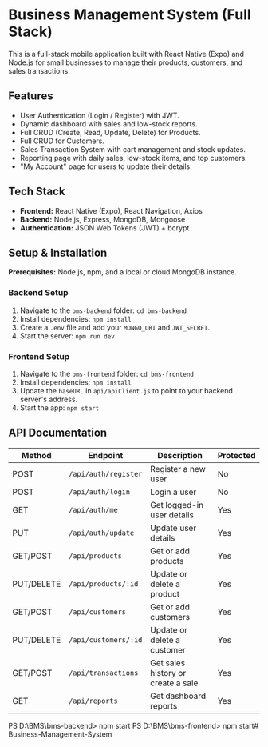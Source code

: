 # Business Management System (Full Stack)

This is a full-stack mobile application built with React Native (Expo) and Node.js for small businesses to manage their products, customers, and sales transactions.

## Features

-   User Authentication (Login / Register) with JWT.
-   Dynamic dashboard with sales and low-stock reports.
-   Full CRUD (Create, Read, Update, Delete) for Products.
-   Full CRUD for Customers.
-   Sales Transaction System with cart management and stock updates.
-   Reporting page with daily sales, low-stock items, and top customers.
-   "My Account" page for users to update their details.

## Tech Stack

-   **Frontend:** React Native (Expo), React Navigation, Axios
-   **Backend:** Node.js, Express, MongoDB, Mongoose
-   **Authentication:** JSON Web Tokens (JWT) + bcrypt

## Setup & Installation

**Prerequisites:** Node.js, npm, and a local or cloud MongoDB instance.

### Backend Setup

1.  Navigate to the `bms-backend` folder: `cd bms-backend`
2.  Install dependencies: `npm install`
3.  Create a `.env` file and add your `MONGO_URI` and `JWT_SECRET`.
4.  Start the server: `npm run dev`

### Frontend Setup

1.  Navigate to the `bms-frontend` folder: `cd bms-frontend`
2.  Install dependencies: `npm install`
3.  Update the `baseURL` in `api/apiClient.js` to point to your backend server's address.
4.  Start the app: `npm start`

## API Documentation

| Method | Endpoint                  | Description                     | Protected |
|--------|---------------------------|---------------------------------|-----------|
| POST   | `/api/auth/register`      | Register a new user             | No        |
| POST   | `/api/auth/login`         | Login a user                    | No        |
| GET    | `/api/auth/me`            | Get logged-in user details      | Yes       |
| PUT    | `/api/auth/update`        | Update user details             | Yes       |
| GET/POST | `/api/products`         | Get or add products             | Yes       |
| PUT/DELETE| `/api/products/:id`    | Update or delete a product      | Yes       |
| GET/POST | `/api/customers`        | Get or add customers            | Yes       |
| PUT/DELETE| `/api/customers/:id`   | Update or delete a customer     | Yes       |
| GET/POST | `/api/transactions`     | Get sales history or create a sale | Yes       |
| GET    | `/api/reports`            | Get dashboard reports           | Yes       |

PS D:\BMS\bms-backend> npm start 
PS D:\BMS\bms-frontend> npm start#   B u s i n e s s - M a n a g e m e n t - S y s t e m 
 

 
